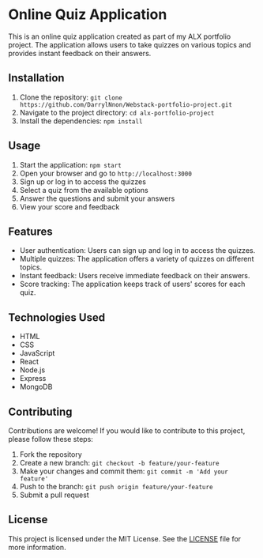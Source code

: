 # Online Quiz Application

This is an online quiz application created as part of my ALX portfolio project. The application allows users to take quizzes on various topics and provides instant feedback on their answers.

## Installation

1. Clone the repository: `git clone https://github.com/DarrylNnon/Webstack-portfolio-project.git`
2. Navigate to the project directory: `cd alx-portfolio-project`
3. Install the dependencies: `npm install`

## Usage

1. Start the application: `npm start`
2. Open your browser and go to `http://localhost:3000`
3. Sign up or log in to access the quizzes
4. Select a quiz from the available options
5. Answer the questions and submit your answers
6. View your score and feedback

## Features

- User authentication: Users can sign up and log in to access the quizzes.
- Multiple quizzes: The application offers a variety of quizzes on different topics.
- Instant feedback: Users receive immediate feedback on their answers.
- Score tracking: The application keeps track of users' scores for each quiz.

## Technologies Used

- HTML
- CSS
- JavaScript
- React
- Node.js
- Express
- MongoDB

## Contributing

Contributions are welcome! If you would like to contribute to this project, please follow these steps:

1. Fork the repository
2. Create a new branch: `git checkout -b feature/your-feature`
3. Make your changes and commit them: `git commit -m 'Add your feature'`
4. Push to the branch: `git push origin feature/your-feature`
5. Submit a pull request

## License

This project is licensed under the MIT License. See the [LICENSE](LICENSE) file for more information.
